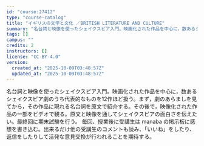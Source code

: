 ```yaml
---
id: "course:27412"
type: "course-catalog"
title: "イギリスの文学と文化 ／BRITISH LITERATURE AND CULTURE"
summary: "名台詞と映像を使ったシェイクスピア入門。映画化された作品を中心に，数あるシェイクスピア劇のうち代表的なものを12作ほど扱う。まず，劇のあらましを見てから，その作品に現れる名台詞を原文で紹介する。その後で，映像化された作品の一部をビデオで観る…"
tags: []
campus: ""
credits: 2
instructors: []
license: "CC-BY-4.0"
version:
  created_at: "2025-10-09T03:48:57Z"
  updated_at: "2025-10-09T03:48:57Z"
---
```

名台詞と映像を使ったシェイクスピア入門。映画化された作品を中心に，数あるシェイクスピア劇のうち代表的なものを12作ほど扱う。まず，劇のあらましを見てから，その作品に現れる名台詞を原文で紹介する。その後で，映像化された作品の一部をビデオで観る。原文と映像を通してシェイクスピアの面白さを伝えたい。最終回に期末試験を行う。 毎回、授業後に受講生は manaba の掲示板に感想を書き込む。出来るだけ他の受講生のコメントも読み、「いいね」をしたり、返信をしたりして活発な意見交換が行われることを期待する。
